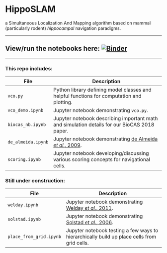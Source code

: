 # HippoSLAM
a Simultaneous Localization And Mapping algorithm based on mammal (particularly
rodent) _hippocampal_ navigation paradigms.

---
##  View/run the notebooks here: [![Binder](https://mybinder.org/badge.svg)](https://mybinder.org/v2/gh/acellon/hipposlam/master)

---

### This repo includes:

 File | Description
---|---
`vco.py` | Python library defining model classes and helpful functions for computation and plotting.
`vco_demo.ipynb` | Jupyter notebook demonstrating `vco.py`.
`biocas_nb.ipynb` | Jupyter notebook describing important math and simulation details for our BioCAS 2018 paper.
`de_almeida.ipynb` | Jupyter notebook demonstrating [de Almeida _et al._, 2009](http://www.jneurosci.org/content/29/23/7504.long).
`scoring.ipynb` | Jupyter notebook developing/discussing various scoring concepts for navigational cells.


### Still under construction:

File | Description
---|---
`welday.ipynb` | Jupyter notebook demonstrating [Welday _et al._, 2011](http://www.jneurosci.org/content/31/45/16157.long).
`solstad.ipynb` | Jupyter notebook demonstrating [Solstad _et al._, 2006](https://www.ncbi.nlm.nih.gov/pubmed/17094145).
`place_from_grid.ipynb` | Jupyter notebook testing a few ways to hierarchically build up place cells from grid cells.
